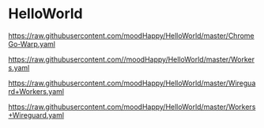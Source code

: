 # HelloWorld
https://raw.githubusercontent.com/moodHappy/HelloWorld/master/ChromeGo-Warp.yaml

https://raw.githubusercontent.com//moodHappy/HelloWorld/master/Workers.yaml

https://raw.githubusercontent.com/moodHappy/HelloWorld/master/Wireguard+Workers.yaml

https://raw.githubusercontent.com/moodHappy/HelloWorld/master/Workers+Wireguard.yaml